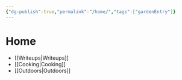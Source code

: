 ```yaml
---
{"dg-publish":true,"permalink":"/home/","tags":["gardenEntry"]}
---
```



# Home
- [[Writeups\|Writeups]]
- [[Cooking\|Cooking]]
- [[Outdoors\|Outdoors]]

